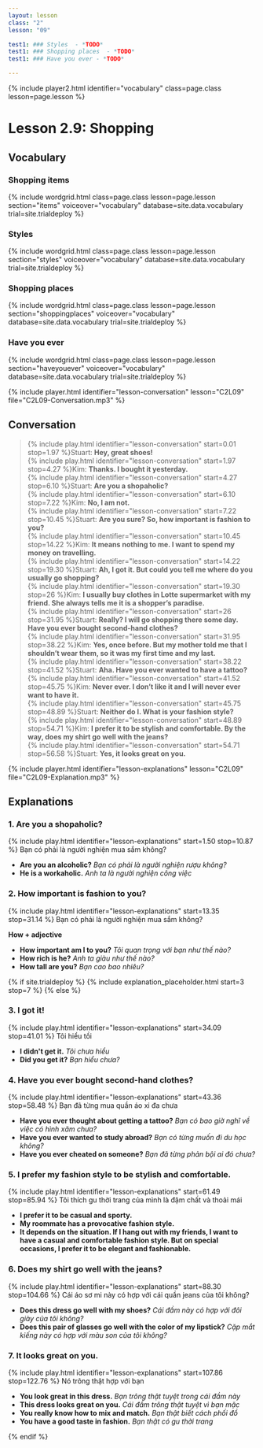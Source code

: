 ```yaml
---
layout: lesson
class: "2"
lesson: "09"

test1: ### Styles  - *TODO*
test1: ### Shopping places  - *TODO*
test1: ### Have you ever - *TODO*

---
```


{% include player2.html identifier="vocabulary" class=page.class lesson=page.lesson %} 
# Lesson 2.9: Shopping 

## Vocabulary

### Shopping items 

{% include wordgrid.html 
		class=page.class 
		lesson=page.lesson 
		section="items"
		voiceover="vocabulary"
		database=site.data.vocabulary 
		trial=site.trialdeploy %}


### Styles

{% include wordgrid.html 
		class=page.class 
		lesson=page.lesson 
		section="styles"
		voiceover="vocabulary"
		database=site.data.vocabulary 
		trial=site.trialdeploy %}



### Shopping places

{% include wordgrid.html 
		class=page.class 
		lesson=page.lesson 
		section="shoppingplaces"
		voiceover="vocabulary"
		database=site.data.vocabulary 
		trial=site.trialdeploy %}

### Have you ever

{% include wordgrid.html 
		class=page.class 
		lesson=page.lesson 
		section="haveyouever"
		voiceover="vocabulary"
		database=site.data.vocabulary 
		trial=site.trialdeploy %}


{% include player.html identifier="lesson-conversation" lesson="C2L09" file="C2L09-Conversation.mp3" %}
## Conversation


> {% include play.html identifier="lesson-conversation" start=0.01 stop=1.97 %}Stuart: **Hey, great shoes!**  
> {% include play.html identifier="lesson-conversation" start=1.97 stop=4.27 %}Kim: **Thanks. I bought it yesterday.**  
> {% include play.html identifier="lesson-conversation" start=4.27 stop=6.10 %}Stuart: **Are you a shopaholic?**  
> {% include play.html identifier="lesson-conversation" start=6.10 stop=7.22 %}Kim: **No, I am not.**  
> {% include play.html identifier="lesson-conversation" start=7.22 stop=10.45 %}Stuart: **Are you sure? So, how important is fashion to you?**  
> {% include play.html identifier="lesson-conversation" start=10.45 stop=14.22 %}Kim: **It means nothing to me. I want to spend my money on travelling.**  
> {% include play.html identifier="lesson-conversation" start=14.22 stop=19.30 %}Stuart: **Ah, I got it. But could you tell me where do you usually go shopping?**  
> {% include play.html identifier="lesson-conversation" start=19.30 stop=26 %}Kim: **I usually buy clothes in Lotte supermarket with my friend. She always tells me it is a shopper’s paradise.**  
> {% include play.html identifier="lesson-conversation" start=26 stop=31.95 %}Stuart: **Really? I will go shopping there some day. Have you ever bought second-hand clothes?**  
> {% include play.html identifier="lesson-conversation" start=31.95 stop=38.22 %}Kim: **Yes, once before. But my mother told me that I shouldn’t wear them, so it was my first time and my last.**  
> {% include play.html identifier="lesson-conversation" start=38.22 stop=41.52 %}Stuart: **Aha. Have you ever wanted to have a tattoo?**  
> {% include play.html identifier="lesson-conversation" start=41.52 stop=45.75 %}Kim: **Never ever. I don’t like it and I will never ever want to have it.**  
> {% include play.html identifier="lesson-conversation" start=45.75 stop=48.89 %}Stuart: **Neither do I. What is your fashion style?**  
> {% include play.html identifier="lesson-conversation" start=48.89 stop=54.71 %}Kim: **I prefer it to be stylish and comfortable. By the way, does my shirt go well with the jeans?**  
> {% include play.html identifier="lesson-conversation" start=54.71 stop=56.58 %}Stuart: **Yes, it looks great on you.**  



{% include player.html identifier="lesson-explanations" lesson="C2L09" file="C2L09-Explanation.mp3" %}



## Explanations
### 1. Are you a shopaholic?
{% include play.html identifier="lesson-explanations" start=1.50 stop=10.87 %}
Bạn có phải là người nghiện mua sắm không?

- **Are you an alcoholic?** *Bạn có phải là ngưởi nghiện rượu không?*
- **He is a workaholic.** *Anh ta là người nghiện công việc*


### 2. How  important is fashion to you?
{% include play.html identifier="lesson-explanations" start=13.35 stop=31.14 %}
Bạn có phải là người nghiện mua sắm không?

**How + adjective**

- **How important am I to you?** *Tôi quan trọng với bạn như thế nào?*
- **How rich is he?** *Anh ta giàu như thế nào?*
- **How tall are you?** *Bạn cao bao nhiêu?*

{% if site.trialdeploy %}
	{% include explanation_placeholder.html start=3 stop=7 %}
	{% else %}

### 3. I got it!
{% include play.html identifier="lesson-explanations" start=34.09 stop=41.01 %}
Tôi hiểu tồi 

- **I didn't get it.** *Tôi chưa hiểu*
- **Did you get it?** *Bạn hiểu chưa?*


### 4. Have you ever bought second-hand clothes?
{% include play.html identifier="lesson-explanations" start=43.36 stop=58.48 %}
Bạn đã từng mua quần áo xi đa chưa

- **Have you ever thought about getting a tattoo?** *Bạn có bao giờ nghĩ về việc có hình xăm chưa?*
- **Have you ever wanted to study abroad?** *Bạn có từng muốn đi du học không?*
- **Have you ever cheated on someone?** *Bạn đã từng phản bội ai đó chưa?* 

### 5. I prefer my fashion style to be stylish and comfortable.
{% include play.html identifier="lesson-explanations" start=61.49 stop=85.94 %}
Tôi thích gu thời trang của mình là đậm chất và thoải mái

- **I prefer it to be casual and sporty.**
- **My roommate has a provocative fashion style.**
- **It depends on the situation. If I hang out with my friends, I want to have a casual and comfortable fashion style. But on special occasions, I prefer it to be elegant and fashionable.**

### 6. Does my shirt go well with the jeans?
{% include play.html identifier="lesson-explanations" start=88.30 stop=104.66 %}
Cái áo sơ mi này có hợp với cái quần jeans của tôi không?

- **Does this dress go well with my shoes?** *Cái đầm này có hợp với đôi giày của tôi không?*
- **Does this pair of glasses go well with the color of my lipstick?** *Cặp mắt kiếng này có hợp với màu son của tôi không?*

### 7. It looks great on you.
{% include play.html identifier="lesson-explanations" start=107.86 stop=122.76 %}
Nó trông thật hợp với bạn 

- **You look great in this dress.** *Bạn trông thật tuyệt trong cái đầm này*
- **This dress looks great on you.** *Cái đầm trông thật tuyệt vì bạn mặc*
- **You really know how to mix and match.** *Bạn thật biết cách phối đồ*
- **You have a good taste in fashion.** *Bạn thật có gu thời trang*

{% endif %}